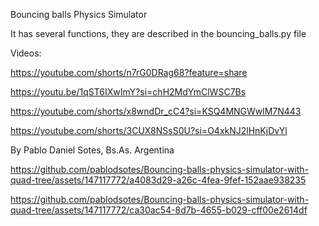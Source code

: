 Bouncing balls Physics Simulator

It has several functions, they are described in the bouncing_balls.py file

Videos:

https://youtube.com/shorts/n7rG0DRag68?feature=share

https://youtu.be/1qST6IXwImY?si=chH2MdYmClWSC7Bs

https://youtube.com/shorts/x8wndDr_cC4?si=KSQ4MNGWwlM7N443

https://youtube.com/shorts/3CUX8NSsS0U?si=O4xkNJ2lHnKjDvYl


By Pablo Daniel Sotes, Bs.As. Argentina


https://github.com/pablodsotes/Bouncing-balls-physics-simulator-with-quad-tree/assets/147117772/a4083d29-a26c-4fea-9fef-152aae938235

https://github.com/pablodsotes/Bouncing-balls-physics-simulator-with-quad-tree/assets/147117772/ca30ac54-8d7b-4655-b029-cff00e2614df


